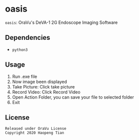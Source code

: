 # oasis

`oasis`: OraVu's DeVA-1 2G Endoscope Imaging Software

## Dependencies
- `python3`

## Usage
1. Run .exe file
2. Now image been displayed
3. Take Picture: Click take picture
4. Record Video: Click Record Video
5. Open Action Folder, you can save your file to selected folder
6. Exit

## License
```
Released under OraVu License
Copyright 2020 Haopeng Tian
```
